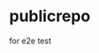 # publicrepo
for e2e test

















































































































































































